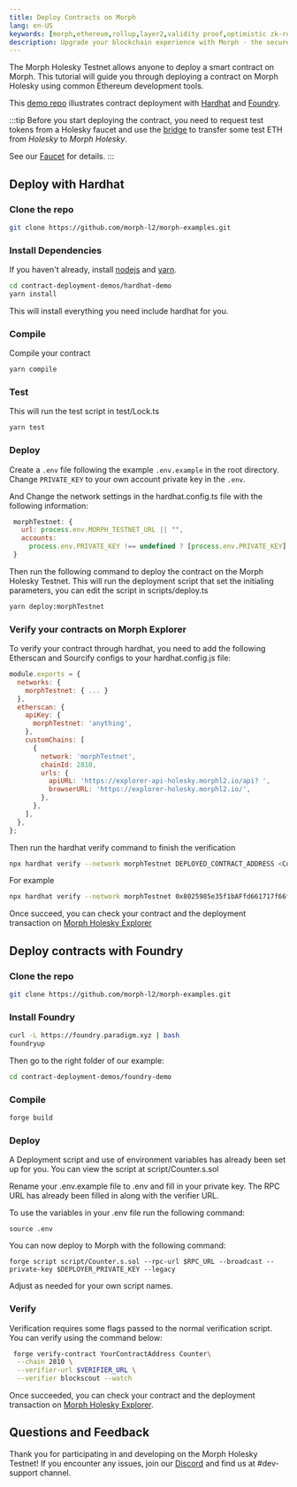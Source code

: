 ```yaml
---
title: Deploy Contracts on Morph
lang: en-US
keywords: [morph,ethereum,rollup,layer2,validity proof,optimistic zk-rollup]
description: Upgrade your blockchain experience with Morph - the secure decentralized, cost0efficient, and high-performing optimistic zk-rollup solution. Try it now!
---
```


The Morph Holesky Testnet allows anyone to deploy a smart contract on Morph. This tutorial will guide you through deploying a contract on Morph Holesky using common Ethereum development tools.

This [demo repo](https://github.com/morph-l2/morph-examples/tree/main/contract-deployment-demos) illustrates contract deployment with [Hardhat](https://hardhat.org/) and [Foundry](https://github.com/foundry-rs/foundry).

:::tip
  Before you start deploying the contract, you need to request test tokens from a Holesky faucet and use the
  [bridge](https://bridge-holesky.morphl2.io) to transfer some test ETH from _Holesky_ to _Morph Holesky_. 
  
  See our [Faucet](../../quick-start/3-faucet.md) for details.
:::

<!--

## Deploy contracts with Remix

-->


## Deploy with Hardhat

### Clone the repo

```bash
git clone https://github.com/morph-l2/morph-examples.git
```

### Install Dependencies

If you haven't already, install [nodejs](https://nodejs.org/en/download/) and [yarn](https://classic.yarnpkg.com/lang/en/docs/install).

```bash
cd contract-deployment-demos/hardhat-demo
yarn install
```
This will install everything you need include hardhat for you.


### Compile

Compile your contract

```bash
yarn compile
```

### Test

This will run the test script in test/Lock.ts

```bash
yarn test
```

### Deploy

 Create a `.env` file following the example `.env.example` in the root directory. Change `PRIVATE_KEY` to your own account private key in the `.env`.

 And Change the network settings in the hardhat.config.ts file with the following information:

   ```javascript
    morphTestnet: {
      url: process.env.MORPH_TESTNET_URL || "",
      accounts:
        process.env.PRIVATE_KEY !== undefined ? [process.env.PRIVATE_KEY] : [],
    }
   ```
Then run the following command to deploy the contract on the Morph Holesky Testnet. This will run the deployment script that set the initialing parameters, you can edit the script in scripts/deploy.ts

```bash
yarn deploy:morphTestnet
```

### Verify your contracts on Morph Explorer

To verify your contract through hardhat, you need to add the following Etherscan and Sourcify configs to your hardhat.config.js file:

```javascript
module.exports = {
  networks: {
    morphTestnet: { ... }
  },
  etherscan: {
    apiKey: {
      morphTestnet: 'anything',
    },
    customChains: [
      {
        network: 'morphTestnet',
        chainId: 2810,
        urls: {
          apiURL: 'https://explorer-api-holesky.morphl2.io/api? ',
          browserURL: 'https://explorer-holesky.morphl2.io/',
        },
      },
    ],
  },
};
```
Then run the hardhat verify command to finish the verification

```bash
npx hardhat verify --network morphTestnet DEPLOYED_CONTRACT_ADDRESS <ConstructorParameter>
```

For example

```bash
npx hardhat verify --network morphTestnet 0x8025985e35f1bAFfd661717f66fC5a434417448E '0.00001'
```


Once succeed, you can check your contract and the deployment transaction on [Morph Holesky Explorer](https://explorer-holesky.morphl2.io)
   

## Deploy contracts with Foundry

### Clone the repo

```bash
git clone https://github.com/morph-l2/morph-examples.git
```

### Install Foundry
```bash
curl -L https://foundry.paradigm.xyz | bash
foundryup
```

Then go to the right folder of our example:

```bash
cd contract-deployment-demos/foundry-demo
```

### Compile

```bash
forge build
```
### Deploy

A Deployment script and use of environment variables has already been set up for you. You can view the script at script/Counter.s.sol

Rename your .env.example file to .env and fill in your private key. The RPC URL has already been filled in along with the verifier URL. 

To use the variables in your .env file run the following command: 

```shell
source .env
```

You can now deploy to Morph with the following command: 

```shell
forge script script/Counter.s.sol --rpc-url $RPC_URL --broadcast --private-key $DEPLOYER_PRIVATE_KEY --legacy
```

Adjust as needed for your own script names. 

### Verify 

Verification requires some flags passed to the normal verification script. You can verify using the command below:

```bash
 forge verify-contract YourContractAddress Counter\
  --chain 2810 \
  --verifier-url $VERIFIER_URL \
  --verifier blockscout --watch
```

Once succeeded, you can check your contract and the deployment transaction on [Morph Holesky Explorer](https://explorer-holesky.morphl2.io).


## Questions and Feedback

Thank you for participating in and developing on the Morph Holesky Testnet! If you encounter any issues, join our [Discord](https://discord.com/invite/L2Morph) and find us at #dev-support channel.


